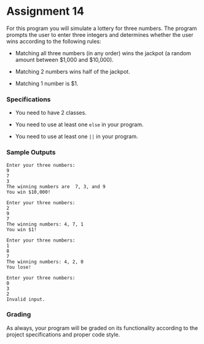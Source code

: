 # Assignment 14

For this program you will simulate a lottery for three numbers.
The program prompts the user to enter three integers and determines whether
the user wins according to the following rules:

* Matching all three numbers (in any order) wins the jackpot (a random amount between $1,000 and $10,000).

* Matching 2 numbers wins half of the jackpot.

* Matching 1 number is $1.

### Specifications

* You need to have 2 classes.

* You need to use at least one `else` in your program.

* You need to use at least one `||` in your program.

### Sample Outputs
```
Enter your three numbers:
9
7
3
The winning numbers are  7, 3, and 9
You win $10,000!
```
```
Enter your three numbers: 
2
9
7
The winning numbers: 4, 7, 1
You win $1!
```
```
Enter your three numbers: 
1
8
7
The winning numbers: 4, 2, 0
You lose!
```
```
Enter your three numbers:
0
3
2
Invalid input.
```

### Grading

As always, your program will be graded on its functionality according to the project specifications and proper code style.
